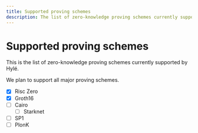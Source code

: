 ```yaml
---
title: Supported proving schemes
description: The list of zero-knowledge proving schemes currently supported by Hylé.
---
```


# Supported proving schemes

This is the list of zero-knowledge proving schemes currently supported by Hylé.

We plan to support all major proving schemes.

 - [x] Risc Zero
 - [x] Groth16
 - [ ] Cairo
   - [ ] Starknet
 - [ ] SP1
 - [ ] PlonK